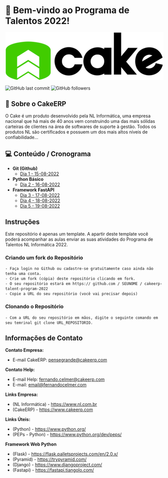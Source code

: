 # 🧁 Bem-vindo ao Programa de Talentos 2022!

<a href ="https://www.cakeerp.com" target="_blank"><img src="docs/logo-cakeerp.png"></a>

![GitHub last commit](https://img.shields.io/github/last-commit/CakeERP/cakeerp-talent-program-2022)
![GitHub followers](https://img.shields.io/github/followers/CakeERP?label=Cake%20ERP&style=social)
## 🚀 Sobre o CakeERP
O Cake é um produto desenvolvido pela NL Informática, uma empresa nacional que há mais de 40 anos vem construindo uma das mais sólidas carteiras de clientes na área de softwares de suporte à gestão. Todos os produtos NL são certificados e possuem um dos mais altos níveis de confiabilidade...
<br>

## 💻 Conteúdo / Cronograma

- **Git (Github)**
  - [Dia 1 - 15-08-2022](https://github.com/CakeERP/cakeerp-talent-program-2022/tree/master/code/day_1)
- **Python Básico**
  - [Dia 2 - 16-08-2022](https://github.com/CakeERP/cakeerp-talent-program-2022/tree/master/code/day_2)
- **Framework FastAPI**
  - [Dia 3 - 17-08-2022](https://github.com/CakeERP/cakeerp-talent-program-2022/tree/master/code/day_3)
  - [Dia 4 - 18-08-2022](https://github.com/CakeERP/cakeerp-talent-program-2022/tree/master/code/day_4)
  - [Dia 5 - 19-08-2022](https://github.com/CakeERP/cakeerp-talent-program-2022/tree/master/code/day_5)

## Instruções

Este repositório é apenas um template. A apartir deste template você poderá acompanhar as aulas enviar as suas atividades 
do Programa de Talentos NL Informática 2022.

### Criando um fork do Repositório

    - Faça login no Github ou cadastre-se gratuitamente caso ainda não tenha uma conta.
    - Crie um fork (cópia) deste repositório clicando em fork.
    - O seu repositório estará em https:// github.com / SEUNOME / cakeerp-talent-program-2022
    - Copie a URL do seu repositório (você vai precisar depois)

### Clonando o Repositório
    - Com a URL do seu repositório em mãos, digite o seguinte comando em seu temrinal git clone URL_REPOSITORIO.

## Informações de Contato

**Contato Empresa:**
- E-mail CakeERP: pensegrande@cakeerp.com

**Contato Help:**
- E-mail Help: fernando.celmer@cakeerp.com
- E-mail: email@fernandocelmer.com

**Links Empresa:**
- (NL Informática) - https://www.nl.com.br
- (CakeERP) - https://www.cakeerp.com

**Links Úteis:**
- (Python) - https://www.python.org/
- (PEPs - Python) - https://www.python.org/dev/peps/
<p>

**Framework Web Python**
- (Flask) - https://flask.palletsprojects.com/en/2.0.x/
- (Pyramid) - https://trypyramid.com/
- (Django) - https://www.djangoproject.com/
- (Fastapi) - https://fastapi.tiangolo.com/
